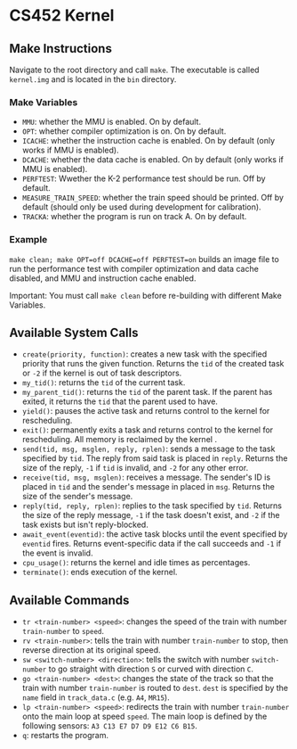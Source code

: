 CS452 Kernel
========================================

## Make Instructions
Navigate to the root directory and call `make`. The executable is called `kernel.img` and is located in the `bin` directory.

### Make Variables
- `MMU`: whether the MMU is enabled. On by default.
- `OPT`: whether compiler optimization is on. On by default.
- `ICACHE`: whether the instruction cache is enabled. On by default (only works if MMU is enabled).
- `DCACHE`: whether the data cache is enabled. On by default (only works if MMU is enabled).
- `PERFTEST`: Wwether the K-2 performance test should be run. Off by default.
- `MEASURE_TRAIN_SPEED`: whether the train speed should be printed. Off by default (should only be used during development for calibration).
- `TRACKA`: whether the program is run on track A. On by default.

### Example 
`make clean; make OPT=off DCACHE=off PERFTEST=on`
builds an image file to run the performance test with compiler optimization and data cache disabled, and MMU and instruction cache enabled.

Important: You must call `make clean` before re-building with different Make Variables.

## Available System Calls
- `create(priority, function)`: creates a new task with the specified priority that runs the given function. Returns the `tid` of the created task or `-2` if the kernel is out of task descriptors.
- `my_tid()`: returns the `tid` of the current task.
- `my_parent_tid()`: returns the `tid` of the parent task. If the parent has exited, it returns the `tid` that the parent used to have.
- `yield()`: pauses the active task and returns control to the kernel for rescheduling.
- `exit()`: permanently exits a task and returns control to the kernel for rescheduling. All memory is reclaimed by the kernel .
- `send(tid, msg, msglen, reply, rplen)`: sends a message to the task specified by `tid`. The reply from said task is placed in `reply`. Returns the size of the reply, `-1` if `tid` is invalid, and `-2` for any other error.
- `receive(tid, msg, msglen)`: receives a message. The sender's ID is placed in `tid` and the sender's message in placed in `msg`. Returns the size of the sender's message.
- `reply(tid, reply, rplen)`: replies to the task specified by `tid`. Returns the size of the reply message, `-1` if the task doesn't exist, and `-2` if the task exists but isn't reply-blocked.
- `await_event(eventid)`: the active task blocks until the event specified by `eventid` fires. Returns event-specific data if the call succeeds and `-1` if the event is invalid.
- `cpu_usage()`: returns the kernel and idle times as percentages.
- `terminate()`: ends execution of the kernel.

## Available Commands
- `tr <train-number> <speed>`: changes the speed of the train with number `train-number` to `speed`.
- `rv <train-number>`: tells the train with number `train-number` to stop, then reverse direction at its original speed.
- `sw <switch-number> <direction>`: tells the switch with number `switch-number` to go straight with direction `S` or curved with direction `C`.
- `go <train-number> <dest>`: changes the state of the track so that the train with number `train-number` is routed to `dest`. `dest` is specified by the `name` field in `track_data.c` (e.g. `A4`, `MR15`).
- `lp <train-number> <speed>`: redirects the train with number `train-number` onto the main loop at speed `speed`. The main loop is defined by the following sensors: `A3 C13 E7 D7 D9 E12 C6 B15`.
- `q`: restarts the program.